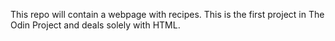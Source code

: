This repo will contain a webpage with recipes.
This is the first project in The Odin Project and deals solely with HTML.